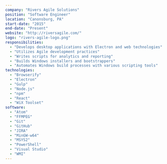 ```yaml
---
company: "Rivers Agile Solutions"
position: "Software Engineer"
location: "Canonsburg, PA"
start-date: "2015"
end-date: "Present"
website: "http://riversagile.com/"
logo: "rivers-agile-logo.png"
responsibilities:
  - "Develops desktop applications with Electron and web technologies"
  - "Utilizes Agile development practices"
  - "Writes scripts for analytics and reporting"
  - "Builds Windows installers and bootstrappers"
  - "Automates Windows build processes with various scripting tools"
technologies:
  - "Browserify"
  - "Electron"
  - "Gulp"
  - "Node.js"
  - "npm"
  - "React"
  - "WiX Toolset"
software:
  - "Atom"
  - "FFMPEG"
  - "Git"
  - "GitHub"
  - "JIRA"
  - "MinGW-w64"
  - "MSYS2"
  - "PowerShell"
  - "Visual Studio"
  - "WMI"
---
```

